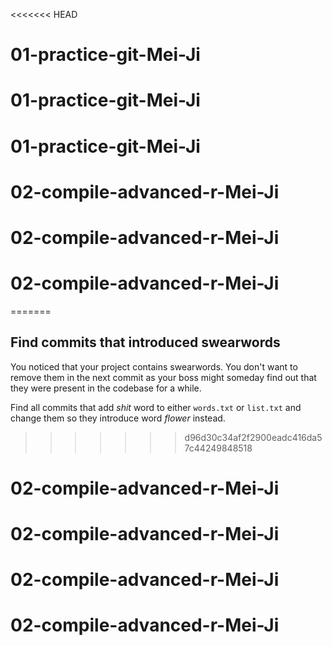 <<<<<<< HEAD
# 01-practice-git-Mei-Ji
# 01-practice-git-Mei-Ji
# 01-practice-git-Mei-Ji
# 02-compile-advanced-r-Mei-Ji
# 02-compile-advanced-r-Mei-Ji
# 02-compile-advanced-r-Mei-Ji
=======
## Find commits that introduced swearwords
You noticed that your project contains swearwords. You don't want to remove them in the next commit as your boss might
someday find out that they were present in the codebase for a while.

Find all commits that add *shit* word to either `words.txt` or `list.txt` and change them so they introduce 
word *flower* instead.
>>>>>>> d96d30c34af2f2900eadc416da57c44249848518
# 02-compile-advanced-r-Mei-Ji
# 02-compile-advanced-r-Mei-Ji
# 02-compile-advanced-r-Mei-Ji
# 02-compile-advanced-r-Mei-Ji
